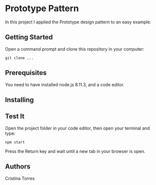 # Prototype Pattern
In this project I applied the Prototype design pattern to an easy example.

## Getting Started
Open a command prompt and clone this repository in your computer:

```git clone ...```


## Prerequisites
You need to have installed node.js 8.11.3, and a code editor.


## Installing


## Test It
Open the project folder in your code editor, then open your terminal and type:

```npm start```

Press the Return key and wait until a new tab in your browser is open.

## Authors
Cristina Torres
